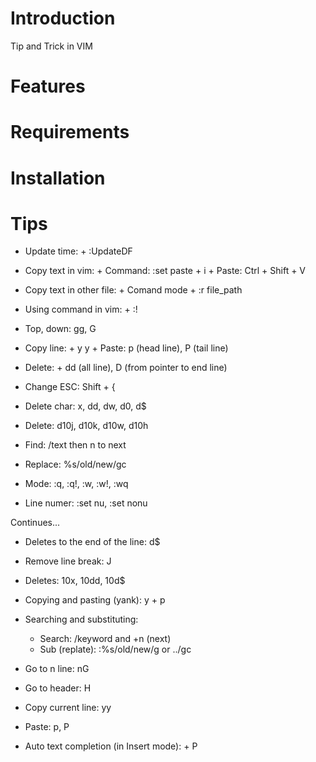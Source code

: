 <!---
/*******************************************************************************
// Project name   :
// File name      : Tip.md
// Created date   : Fri 10 Mar 2017
// Author         : Huy Hung Ho
// Last modified  : Sat 11 Mar 2017
// Desc           :
*******************************************************************************/
-->
Introduction
============
Tip and Trick in VIM

Features
========

Requirements
============


Installation
============

Tips
====
- Update time:
        + :UpdateDF

- Copy text in vim:
        + Command:      :set paste
        + i
        + Paste:        Ctrl + Shift + V

- Copy text in other file:
        + Comand mode
        + :r file_path

- Using command in vim:
        + :!<command>

- Top, down: gg, G

- Copy line:
        + y <number> y
        + Paste: p (head line), P (tail line)

- Delete:
        + dd (all line), D (from pointer to end line)

- Change ESC: Shift + {

- Delete char: x, dd, dw, d0, d$
- Delete: d10j, d10k, d10w, d10h

- Find: /text then n to next
- Replace: %s/old/new/gc

- Mode: :q, :q!, :w, :w!, :wq

- Line numer: :set nu, :set nonu


Continues...



- Deletes to the end of the line:
	d$
- Remove line break:
	J
- Deletes:
	10x, 10dd, 10d$

- Copying and pasting (yank):
	y + p

- Searching and substituting:
	+ Search:		/keyword	and 	+n (next)
	+ Sub (replate):	:%s/old/new/g	or	../gc

- Go to n line:
	nG
- Go to header:
	H
- Copy current line:
	yy
- Paste:
	p, P
- Auto text completion (in Insert mode):
	<Ctrl> + P
